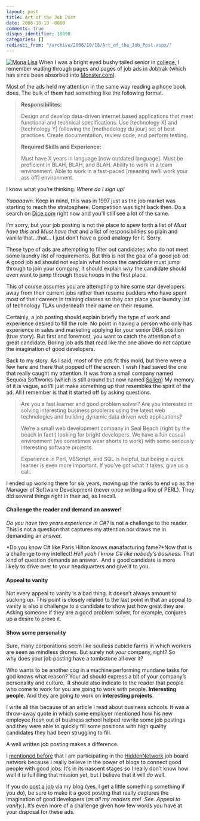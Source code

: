 ```yaml
---
layout: post
title: Art of the Job Post
date: 2006-10-19 -0800
comments: true
disqus_identifier: 18098
categories: []
redirect_from: "/archive/2006/10/18/Art_of_the_Job_Post.aspx/"
---
```


[![Mona
Lisa](https://haacked.com/images/haacked_com/WindowsLiveWriter/ArtoftheJobPost_CBAE/monalisa_thumb%5B1%5D.gif)](https://haacked.com/images/haacked_com/WindowsLiveWriter/ArtoftheJobPost_CBAE/monalisa%5B3%5D.gif)
When I was a bright eyed bushy tailed senior in
[college](http://www.oxy.edu/ "Go Tigers!"), I remember wading through
pages and pages of job ads in Jobtrak (which has since been absorbed
into [Monster.com](http://monster.com/ "Monster Jobs")).

Most of the ads held my attention in the same way reading a phone book
does. The bulk of them had something like the following format.

> **Responsibilites:**
>
> Design and develop data-driven internet based applications that meet
> functional and technical specifications. Use [technology X] and
> [technology Y] following the [methodology du jour] set of best
> practices. Create documentation, review code, and perform testing.
>
> **Required Skills and Experience:**
>
> Must have X years in language [now outdated language]. Must be
> proficient in BLAH, BLAH, and BLAH. Ability to work in a team
> environment. Able to work in a fast-paced [meaning we’ll work your ass
> off] environment.

I know what you’re thinking. *Where do I sign up!*

*Yaaaaawn*. Keep in mind, this was in 1997 just as the job market was
starting to reach the stratosphere. Competition was tight back then. Do
a search on [Dice.com](http://dice.com/ "Dice.com Job Board") right now
and you’ll still see a lot of the same.

I’m sorry, but your job posting is not the place to spew forth a list of
*Must have this* and *Must have that* and a list of responsibilities so
plain and vanilla that...that... I just don’t have a good analogy for
it. Sorry.

These type of ads are attempting to filter out candidates who do not
meet some laundry list of requirements. But this is not the goal of a
good job ad. A good job ad should not explain what hoops the candidate
must jump through to join your company, it should explain *why* the
candidate should even want to jump through those hoops in the first
place.

This of course assumes you are attempting to hire some star developers
away from their current jobs rather than resume padders who have spent
most of their careers in training classes so they can place your laundry
list of technology TLAs underneath their name on their resume.

Certainly, a job posting should explain briefly the type of work and
experience desired to fill the role. No point in having a person who
only has experience in sales and marketing applying for your senior DBA
position (true story). But first and foremost, you want to catch the
attention of a great candidate. Boring job ads that read like the one
above do not capture the imagination of good developers.

Back to my story. As I said, m*ost* of the ads fit this mold, but there
were a few here and there that popped off the screen. I wish I had saved
the one that really caught my attention. It was from a small company
named Sequoia Softworks (which is still around but now named
[Solien](http://www.solien.com/ "Solien")) My memory of it is vague, so
I’ll just make something up that resembles the spirit of the ad. All I
remember is that it started off by asking questions.

> Are you a fast learner and good problem solver? Are you interested in
> solving interesting business problems using the latest web
> technologies and building dynamic data driven web applications?
>
> We’re a small web development company in Seal Beach (right by the
> beach in fact!) looking for bright developers. We have a fun casual
> environment (we sometimes wear shorts to work) with some seriously
> interesting software projects.
>
> Experience in Perl, VBScript, and SQL is helpful, but being a quick
> learner is even more important. If you’ve got what it takes, give us a
> call.

I ended up working there for six years, moving up the ranks to end up as
the Manager of Software Development (never once writing a line of PERL).
They did several things right in their ad, as I recall.

#### Challenge the reader and demand an answer!

*Do you have two years experience in C\#?* is not a challenge to the
reader. This is not a question that captures my attention nor draws me
in demanding an answer.

*Do you know C\# like Paris Hilton knows manafacturing fame?*Now that is
a challenge to my intellect! *Hell yeah I know C\# like nobody’s
business.* That kind of question demands an answer.  And a good
candidate is more likely to drive over to your headquarters and give it
to you.

#### Appeal to vanity

Not every appeal to vanity is a bad thing. It doesn’t always amount to
sucking up. This point is closely related to the last point in that an
appeal to vanity is also a challenge to a candidate to show just how
great they are. Asking someone if they are a good problem solver, for
example, conjures up a desire to prove it.

#### Show some personality

Sure, many corporations seem like soulless cubicle farms in which
workers are seen as mindless drones. But surely not *your* company,
right? So why does your job posting have a tombstone all over it?

Who wants to be another cog in a machine performing mundane tasks for
god knows what reason? Your ad should express a bit of your company’s
personality and culture.  It should also indicate to the reader that
people who come to work for you are going to work with people.
**Interesting people**. And they are going to work on **interesting
projects**.

I write all this because of an article I read about business schools. It
was a throw-away quote in which some employer mentioned how his new
employee fresh out of business school helped rewrite some job postings
and they were able to quickly fill some positions with high quality
candidates they had been struggling to fill.

A well written job posting makes a difference.

I [mentioned
before](https://haacked.com/archive/2006/10/04/Better_Recruiting_Through_Blogistry.aspx "Better Recruiting through Blogistry")
that I am participating in the
[HiddenNetwork](http://hiddennetwork.com/ "Hidden Network Job Boards")
job board network because I really believe in the power of blogs to
connect good people with good jobs. It’s in its nascent stages so I
really don’t know how well it is fulfilling that mission yet, but I
believe that it will do well.

If you do [post a
job](http://adserver.hiddennetwork.com/1002/post.aspx "Post a Job") via
my blog (yes, I get a little something something if you do), be sure to
make it a good posting that really captures the imagination of good
developers (*as all my readers are!  See. Appeal to vanity.*). It’s even
more of a challenge given how few words you have at your disposal for
these ads.

